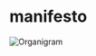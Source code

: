 # manifesto

![Organigram](https://www.plantuml.com/plantuml/proxy?src=https://raw.githubusercontent.com/goldencomrades/manifesto/master/organigram.puml)

